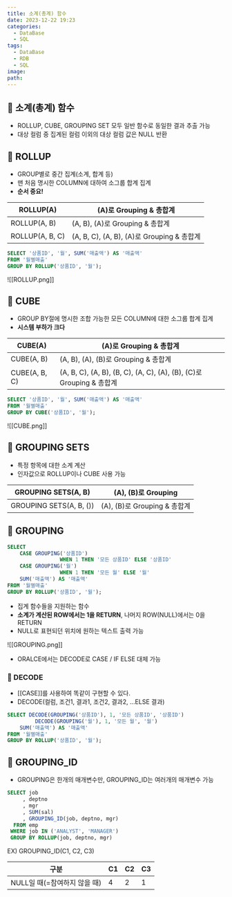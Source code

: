 ```yaml
---
title: 소계(총계) 함수
date: 2023-12-22 19:23
categories:
  - DataBase
  - SQL
tags:
  - DataBase
  - RDB
  - SQL
image: 
path:
---
```


## 🌈 소계(총계) 함수
- ROLLUP, CUBE, GROUPING SET 모두 일반 함수로 동일한 결과 추출 가능
- 대상 컬럼 중 집계된 컬럼 이외의 대상 컬럼 값은 NULL 반환

## 🌈 ROLLUP
- GROUP별로 중간 집계(소계, 합계 등)
- 맨 처음 명시한 COLUMN에 대하여 소그룹 합계 집계
- **순서 중요!**

| ROLLUP(A) | (A)로 Grouping & 총합계 |
 | --- | --- | 
| ROLLUP(A, B) | (A, B), (A)로 Grouping & 총합계 | 
| ROLLUP(A, B, C) | (A, B, C), (A, B), (A)로 Grouping & 총합계 |

```sql
SELECT '상품ID', '월', SUM('매출액') AS '매출액'
FROM '월별매출'
GROUP BY ROLLUP('상품ID', '월');
```

![[ROLLUP.png]]

## 🌈 CUBE
- GROUP BY절에 명시한 조합 가능한 모든 COLUMN에 대한 소그룹 합계 집계
- **시스템 부하가 크다**

| CUBE(A)    | (A)로 Grouping & 총합계              |
| ---------- | ---------------------------------- |
| CUBE(A, B) | (A, B), (A), (B)로 Grouping & 총합계 |
 | CUBE(A, B, C) | (A, B, C), (A, B), (B, C), (A, C), (A), (B), (C)로 Grouping & 총합계|

```sql
SELECT '상품ID', '월', SUM('매출액') AS '매출액'
FROM '월별매출'
GROUP BY CUBE('상품ID', '월');
```

![[CUBE.png]]

## 🌈 GROUPING SETS
- 특정 항목에 대한 소계 계산
- 인자값으로 ROLLUP이나 CUBE 사용 가능

|GROUPING SETS(A, B)|(A), (B)로 Grouping|
|---|---|
|GROUPING SETS(A, B, ())|(A), (B)로 Grouping & 총합계|

## 🌈 GROUPING
```sql
SELECT 
    CASE GROUPING('상품ID') 
				 WHEN 1 THEN '모든 상품ID' ELSE '상품ID'
    CASE GROUPING('월')
				 WHEN 1 THEN '모든 월' ELSE '월'
    SUM('매출액') AS '매출액'
FROM '월별매출'
GROUP BY ROLLUP('상품ID', '월');
```

- 집계 함수들을 지원하는 함수
- **소계가 계산된 ROW에서는 1을 RETURN**, 나머지 ROW(NULL)에서는 0을 RETURN
- NULL로 표현되던 위치에 원하는 텍스트 출력 가능

![[GROUPING.png]]

- ORALCE에서는 DECODE로 CASE / IF ELSE 대체 가능
### 📌 DECODE
+ [[CASE]]를 사용하여 똑같이 구현할 수 있다.
+ DECODE(컬럼, 조건1, 결과1, 조건2, 결과2, …ELSE 결과)
```sql
SELECT DECODE(GROUPING('상품ID'), 1, '모든 상품ID', '상품ID')
	     DECODE(GROUPING('월'), 1, '모든 월', '월')
    SUM('매출액') AS '매출액'
FROM '월별매출'
GROUP BY ROLLUP('상품ID', '월');
```

## 🌈 GROUPING_ID
- GROUPING은 한개의 매개변수만, GROUPING_ID는 여러개의 매개변수 가능
```sql
SELECT job
     , deptno
     , mgr
     , SUM(sal) 
     , GROUPING_ID(job, deptno, mgr)
  FROM emp
 WHERE job IN ('ANALYST', 'MANAGER')
 GROUP BY ROLLUP(job, deptno, mgr)
```

EX) GROUPING_ID(C1, C2, C3)

|구분|C1|C2|C3|
|---|---|---|---|
|NULL일 때(=참여하지 않을 때)|4|2|1|